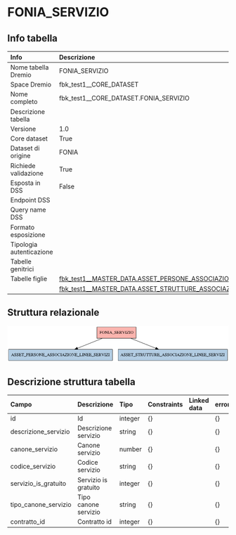 # FONIA_SERVIZIO

## Info tabella

| Info                     | Descrizione                                                                                                                                         |
|:-------------------------|:----------------------------------------------------------------------------------------------------------------------------------------------------|
| Nome tabella Dremio      | FONIA_SERVIZIO                                                                                                                                      |
| Space Dremio             | fbk_test1__CORE_DATASET                                                                                                                             |
| Nome completo            | fbk_test1__CORE_DATASET.FONIA_SERVIZIO                                                                                                              |
| Descrizione tabella      |                                                                                                                                                     |
| Versione                 | 1.0                                                                                                                                                 |
| Core dataset             | True                                                                                                                                                |
| Dataset di origine       | FONIA                                                                                                                                               |
| Richiede validazione     | True                                                                                                                                                |
| Esposta in DSS           | False                                                                                                                                               |
| Endpoint DSS             |                                                                                                                                                     |
| Query name DSS           |                                                                                                                                                     |
| Formato esposizione      |                                                                                                                                                     |
| Tipologia autenticazione |                                                                                                                                                     |
| Tabelle genitrici        |                                                                                                                                                     |
| Tabelle figlie           | [fbk_test1__MASTER_DATA.ASSET_PERSONE_ASSOCIAZIONE_LINEE_SERVIZI](/fbk_test1__MASTER_DATA/ASSET_PERSONE_ASSOCIAZIONE_LINEE_SERVIZI/markdown.md)     |
|                          | [fbk_test1__MASTER_DATA.ASSET_STRUTTURE_ASSOCIAZIONE_LINEE_SERVIZI](/fbk_test1__MASTER_DATA/ASSET_STRUTTURE_ASSOCIAZIONE_LINEE_SERVIZI/markdown.md) |

## Struttura relazionale

![FONIA_SERVIZIO](./graph_png.png)

## Descrizione struttura tabella

| Campo                | Descrizione          | Tipo    | Constraints   | Linked data   | errors   |
|:---------------------|:---------------------|:--------|:--------------|:--------------|:---------|
| id                   | Id                   | integer | {}            |               | {}       |
| descrizione_servizio | Descrizione servizio | string  | {}            |               | {}       |
| canone_servizio      | Canone servizio      | number  | {}            |               | {}       |
| codice_servizio      | Codice servizio      | string  | {}            |               | {}       |
| servizio_is_gratuito | Servizio is gratuito | integer | {}            |               | {}       |
| tipo_canone_servizio | Tipo canone servizio | string  | {}            |               | {}       |
| contratto_id         | Contratto id         | integer | {}            |               | {}       |
